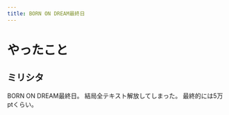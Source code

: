 ```yaml
---
title: BORN ON DREAM最終日
---
```


# やったこと

## ミリシタ

BORN ON DREAM最終日。
結局全テキスト解放してしまった。
最終的には5万ptくらい。

